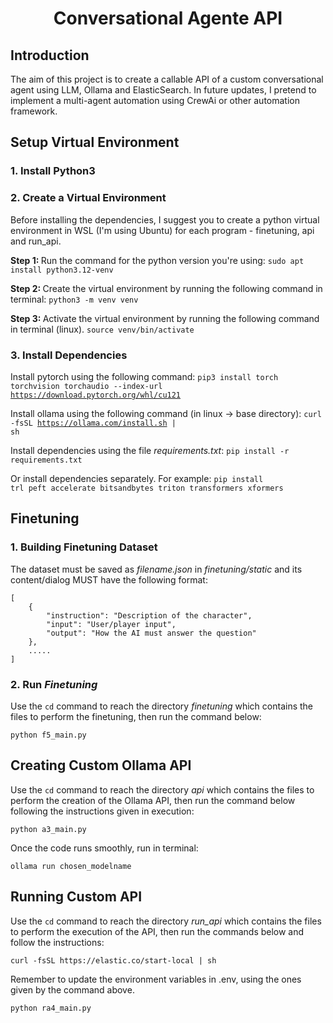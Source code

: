 <h1 align="center"> Conversational Agente API </h1>

<h2 tabindex="-1" class="heading-element" dir="auto">Introduction</h2>

<p>
The aim of this project is to create a callable API of a custom conversational agent using LLM, Ollama and ElasticSearch. In future updates, I pretend to implement a multi-agent automation using CrewAi or other automation framework.
</p>

<h2 tabindex="-1" class="heading-element" dir="auto">Setup Virtual Environment</h2>

<h3 tabindex="-1" class="heading-element" dir="auto">1. Install Python3</h3>

<h3 tabindex="-1" class="heading-element" dir="auto">2. Create a Virtual Environment</h3>

<p>Before installing the dependencies, I suggest you to create a python virtual environment in WSL (I'm using Ubuntu) for each program - finetuning, api and run_api.</p>

<p>
<strong>Step 1: </strong>Run the command for the python version you're using:
<code>sudo apt install python3.12-venv</code>
</p>

<p>
<strong>Step 2: </strong>Create the virtual environment by running the following command in terminal:
<code>python3 -m venv venv</code>
</p>

<p><strong>Step 3: </strong>Activate the virtual environment by running the following command in terminal (linux).
<code>source venv/bin/activate</code></p>

<h3 tabindex="-1" class="heading-element" dir="auto">3. Install Dependencies</h3>

Install pytorch using the following command:
<code>pip3 install torch torchvision torchaudio --index-url https://download.pytorch.org/whl/cu121</code>

Install ollama using the following command (in linux -> base directory):
<code>curl -fsSL https://ollama.com/install.sh | sh</code>

Install dependencies using the file <em>requirements.txt</em>:
<code>pip install -r requirements.txt</code>

Or install dependencies separately. For example: <code>pip install trl peft accelerate bitsandbytes triton transformers xformers</code>

<h2 tabindex="-1" class="heading-element" dir="auto">Finetuning</h2>

<h3 tabindex="-1" class="heading-element" dir="auto">1. Building Finetuning Dataset</h3>

<p>The dataset must be saved as <em>filename.json</em> in <em>finetuning/static</em> and its content/dialog MUST have the following format:</p>
<code>[
    {
        "instruction": "Description of the character",
        "input": "User/player input",
        "output": "How the AI must answer the question"
    },
    .....
]
</code>

<h3 tabindex="-1" class="heading-element" dir="auto">2. Run <em>Finetuning</em></h3>

<p>Use the <code>cd</code> command to reach the directory <em>finetuning</em> which contains the files to perform the finetuning, then run the command below:</p>
<code>python f5_main.py</code>

<h2 tabindex="-1" class="heading-element" dir="auto"> Creating Custom Ollama API</h2>

<!-- <h3 tabindex="-1" class="heading-element" dir="auto">1. Create Ollama API</h3> -->

<p>Use the <code>cd</code> command to reach the directory <em>api</em> which contains the files to perform the creation of the Ollama API, then run the command below following the instructions given in execution:</p>
<code>python a3_main.py</code>
<p></p>
<p>Once the code runs smoothly, run in terminal:</p>
<code>ollama run chosen_modelname</code>

<h2 tabindex="-1" class="heading-element" dir="auto">Running Custom API</h2>

<!-- <h3 tabindex="-1" class="heading-element" dir="auto">2. Run Ollama API</h3> -->
<p>Use the <code>cd</code> command to reach the directory <em>run_api</em> which contains the files to perform the execution of the API, then run the commands below and follow the instructions:</p>
<code>curl -fsSL https://elastic.co/start-local | sh</code>

<p>Remember to update the environment variables in .env, using the ones given by the command above.<p>

<code>python ra4_main.py</code>
